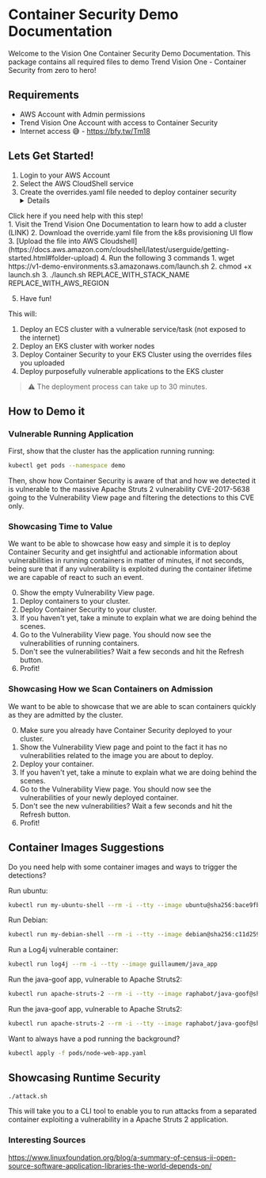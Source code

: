 # Container Security Demo Documentation

Welcome to the Vision One Container Security Demo Documentation. This package contains all required files to demo Trend Vision One - Container Security from zero to hero!

## Requirements

* AWS Account with Admin permissions
* Trend Vision One Account with access to Container Security
* Internet access 😅 - <https://bfy.tw/Tm18>

## Lets Get Started!

1. Login to your AWS Account
2. Select the AWS CloudShell service
3. Create the overrides.yaml file needed to deploy container security
     <details>
<summary>Click here if you need help with this step!</summary>
     1. Visit the Trend Vision One Documentation to learn how to add a cluster (LINK)
     2. Download the override.yaml file from the k8s provisioning UI flow
     3. [Upload the file into AWS Cloudshell](https://docs.aws.amazon.com/cloudshell/latest/userguide/getting-started.html#folder-upload)
     </details>
4. Run the following 3 commands
     1. wget https://v1-demo-environments.s3.amazonaws.com/launch.sh
     2. chmod +x launch.sh
     3. ./launch.sh REPLACE_WITH_STACK_NAME REPLACE_WITH_AWS_REGION

5. Have fun!


This will:

1. Deploy an ECS cluster with a vulnerable service/task (not exposed to the internet)
2. Deploy an EKS cluster with worker nodes
3. Deploy Container Security to your EKS Cluster using the overrides files you uploaded
4. Deploy purposefully vulnerable applications to the EKS cluster

> ⚠️ The deployment process can take up to 30 minutes.

## How to Demo it

### Vulnerable Running Application

First, show that the cluster has the application running running:

```bash
kubectl get pods --namespace demo 
```

Then, show how Container Security is aware of that and how we detected it is vulnerable to the massive Apache Struts 2 vulnerability CVE-2017-5638 going to the Vulnerability View page and filtering the detections to this CVE only.



### Showcasing Time to Value

We want to be able to showcase how easy and simple it is to deploy Container Security and get insightful and actionable information about vulnerabilities in running containers in matter of minutes, if not seconds, being sure that if any vulnerability is exploited during the container lifetime we are capable of react to such an event.

0. Show the empty Vulnerability View page.
1. Deploy containers to your cluster.
2. Deploy Container Security to your cluster.
3. If you haven't yet, take a minute to explain what we are doing behind the scenes.
4. Go to the Vulnerability View page. You should now see the vulnerabilities of running containers.
5. Don't see the vulnerabilities? Wait a few seconds and hit the Refresh button.
6. Profit!

### Showcasing How we Scan Containers on Admission

We want to be able to showcase that we are able to scan containers quickly as they are admitted by the cluster.

0. Make sure you already have Container Security deployed to your cluster.
1. Show the Vulnerability View page and point to the fact it has no vulnerabilities related to the image you are about to deploy.
2. Deploy your container.
3. If you haven't yet, take a minute to explain what we are doing behind the scenes.
4. Go to the Vulnerability View page. You should now see the vulnerabilities of your newly deployed container.
5. Don't see the new vulnerabilities? Wait a few seconds and hit the Refresh button.
6. Profit!

## Container Images Suggestions

Do you need help with some container images and ways to trigger the detections?

Run ubuntu:

```bash
kubectl run my-ubuntu-shell --rm -i --tty --image ubuntu@sha256:bace9fb0d5923a675c894d5c815da75ffe35e24970166a48a4460a48ae6e0d19 -- bash
```

Run Debian:

```bash
kubectl run my-debian-shell --rm -i --tty --image debian@sha256:c11d2593cb741ae8a36d0de9cd240d13518e95f50bccfa8d00a668c006db181e -- bash
```

Run a Log4j vulnerable container:

```bash
kubectl run log4j --rm -i --tty --image guillaumem/java_app
```

Run the java-goof app, vulnerable to Apache Struts2:

```bash
kubectl run apache-struts-2 --rm -i --tty --image raphabot/java-goof@sha256:d4b6eea98318d874d902fb8d0e151b7726837954ffe459bc13f021cb178c7787
```

Run the java-goof app, vulnerable to Apache Struts2:

```bash
kubectl run apache-struts-2 --rm -i --tty --image raphabot/java-goof@sha256:d4b6eea98318d874d902fb8d0e151b7726837954ffe459bc13f021cb178c7787
```

Want to always have a pod running the background?

```bash
kubectl apply -f pods/node-web-app.yaml
```

## Showcasing Runtime Security

```bash
./attack.sh
```

This will take you to a CLI tool to enable you to run attacks from a separated container exploiting a vulnerability in a Apache Struts 2 application.

### Interesting Sources

<https://www.linuxfoundation.org/blog/a-summary-of-census-ii-open-source-software-application-libraries-the-world-depends-on/>

